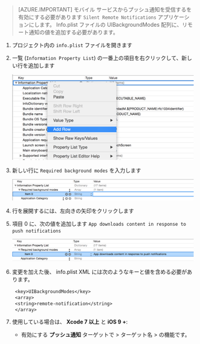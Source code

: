 > [AZURE.IMPORTANT] モバイル サービスからプッシュ通知を受信するを有効にする必要があります `Silent Remote Notifications` アプリケーションにします。 Info.plist ファイルの UIBackgroundModes 配列に、リモート通知の値を追加する必要があります。

1. プロジェクト内の `info.plist` ファイルを開きます
2. 一覧 (`Information Property List`) の一番上の項目を右クリックして、新しい行を追加します

    ![](./media/mobile-engagement-ios-silent-push/xcode-plist-add-silent-push1.png)

3. 新しい行に `Required background modes` を入力します

    ![](./media/mobile-engagement-ios-silent-push/xcode-plist-add-silent-push2.png)

4. 行を展開するには、左向きの矢印をクリックします
5. 項目 0 に、次の値を追加します `App downloads content in response to push notifications`

    ![](./media/mobile-engagement-ios-silent-push/xcode-plist-add-silent-push3.png)

6. 変更を加えた後、 info.plist XML には次のようなキーと値を含める必要があります。

        <key>UIBackgroundModes</key>
        <array>
        <string>remote-notification</string>
        </array>

7. 使用している場合は、 **Xcode 7 以上** と **iOS 9 +**:
    - 有効にする **プッシュ通知** ターゲットで > ターゲット名 > の機能です。

